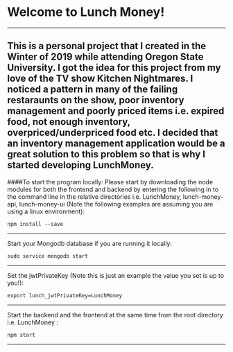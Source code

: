 # Welcome to Lunch Money!
---
This is a personal project that I created in the Winter of 2019 while attending Oregon State University. I got the idea for this project from my love of the TV show Kitchen Nightmares. I noticed a pattern in many of the failing restaraunts on the show, poor inventory management and poorly priced items i.e. expired food, not enough inventory, overpriced/underpriced food etc. I decided that an inventory management application would be a great solution to this problem so that is why I started developing LunchMoney.
---
####To start the program locally:
Please start by downloading the node modules for both the frontend and backend by entering the following in to the command line in the relative directories i.e. LunchMoney, lunch-money-api, lunch-money-ui (Note the following examples are assuming you are using a linux environment):

```
npm install --save
```
---
Start your Mongodb database if you are running it locally:
```
sudo service mongodb start
```
---
Set the jwtPrivateKey (Note this is just an example the value you set is up to you!):
```
export lunch_jwtPrivateKey=LunchMoney
```
---
Start the backend and the frontend at the same time from the root directory i.e. LunchMoney :
```
npm start
```
---
